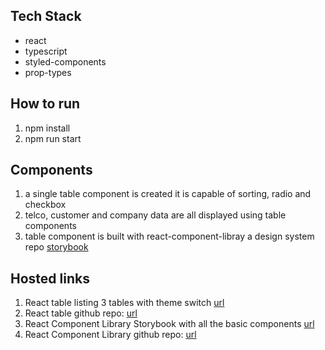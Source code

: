 ## Tech Stack
- react
- typescript
- styled-components
- prop-types

## How to run
1. npm install
2. npm run start

## Components
1. a single table component is created it is capable of sorting, radio and checkbox
2. telco, customer and company data are all displayed using table components
3. table component is built with react-component-libray a design system repo [storybook](https://yjtestupload.s3.ap-southeast-1.amazonaws.com/react-component-library-ds/storybook-static/index.html) 

## Hosted links
1. React table listing 3 tables with theme switch [url](https://yjtestupload.s3.ap-southeast-1.amazonaws.com/react-typescript/build/index.html)
2. React table github repo: [url](https://github.com/yangj56/react-table)
3. React Component Library Storybook with all the basic components [url](https://yjtestupload.s3.ap-southeast-1.amazonaws.com/react-component-library-ds/storybook-static/index.html) 
4. React Component Library github repo: [url](https://github.com/yangj56/react-component-library)


